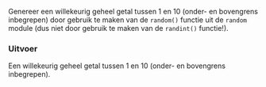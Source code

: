 Genereer een willekeurig geheel getal tussen 1 en 10 (onder- en bovengrens inbegrepen) door gebruik te maken van de `random()` functie uit de `random` module (dus niet door gebruik te maken van de `randint()` functie!).

### Uitvoer

Een willekeurig geheel getal tussen 1 en 10 (onder- en bovengrens inbegrepen).
